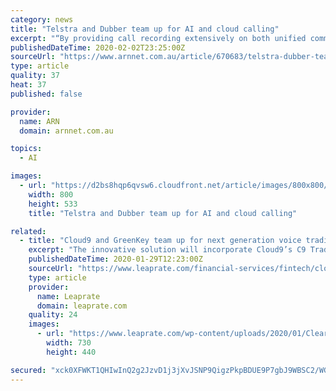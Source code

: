 ```yaml
---
category: news
title: "Telstra and Dubber team up for AI and cloud calling"
excerpt: "“By providing call recording extensively on both unified communications and mobile networks, Telstra business customers of all sizes will be able to provide call recording, data capture, advanced analytics and AI throughout their entire organization,” Dubber CEO Steve McGovern said. “We believe this agreement with Telstra effectively ..."
publishedDateTime: 2020-02-02T23:25:00Z
sourceUrl: "https://www.arnnet.com.au/article/670683/telstra-dubber-team-up-ai-cloud-calling/"
type: article
quality: 37
heat: 37
published: false

provider:
  name: ARN
  domain: arnnet.com.au

topics:
  - AI

images:
  - url: "https://d2bs8hqp6qvsw6.cloudfront.net/article/images/800x800/dimg/telstra_logo_sign_12.jpg"
    width: 800
    height: 533
    title: "Telstra and Dubber team up for AI and cloud calling"

related:
  - title: "Cloud9 and GreenKey team up for next generation voice trading"
    excerpt: "The innovative solution will incorporate Cloud9’s C9 Trader voice collaboration platform, GK’s speech recognition (ASR) and natural language processing (NLP) engine with IPC’s Connexus Cloud financial ecosystem. The new solutions will allow customers to “voice populate” desktop applications for trade tickets, exchange clearing portals ..."
    publishedDateTime: 2020-01-29T12:23:00Z
    sourceUrl: "https://www.leaprate.com/financial-services/fintech/cloud9-and-greenkey-team-up-for-next-generation-voice-trading/"
    type: article
    provider:
      name: Leaprate
      domain: leaprate.com
    quality: 24
    images:
      - url: "https://www.leaprate.com/wp-content/uploads/2020/01/Clearstream-and-UBS.jpg"
        width: 730
        height: 440

secured: "xck0XFWKT1QHIwInQ2g2JzvD1j3jXvJSNP9QigzPkpBDUE9P7gbJ9WBSC2/WGkDAuXEcv3S+lfMz8QyikrbLP3cX1qxWY1WKnUHnMh5r0NRVM6eSBx25W+Fkawcg/4tiGFTaD1eJWG2ET0BQjasa8vValkgdGmUTGo37lGpP0ndcntF01nkgNiU5HEPPGHWt0MWs/m1wJ3h1pFcS27E6G4fqmku+gVCeyBQV2bJkiZoN3R3+CcydBR/3x9bO5yKpJl7s8KSss3K0hMtFVCAczbduQ9B/5Fqr3vNqc8/980Rr2BtREbiwFJiv9cLT3y1C;tijXedgRIaTt9pim49+CTw=="
---
```


